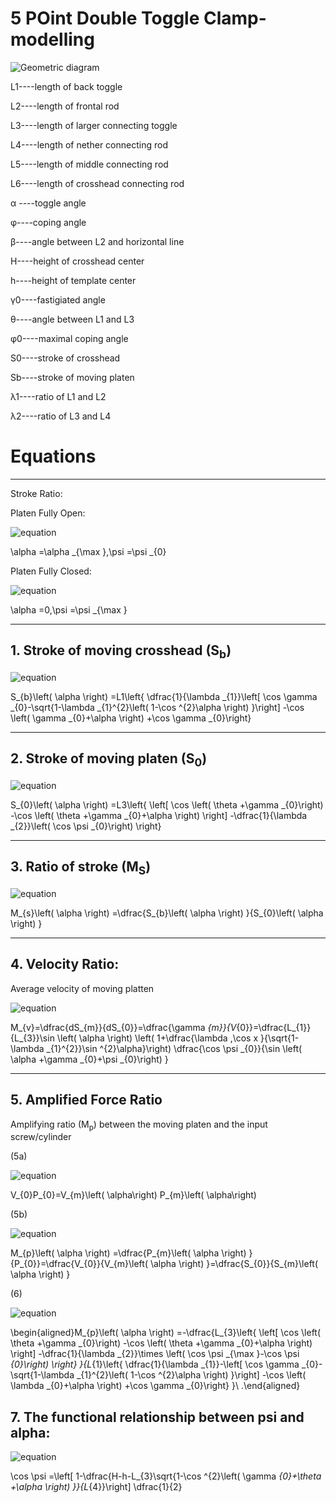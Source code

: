 # 5 POint Double Toggle Clamp- modelling


![Geometric diagram](https://github.com/plastic-hub/products/blob/master/projects/industrial-injector/clamping-mechanism/geometrical-drawing-main.png)

L1----length of back toggle

L2----length of frontal rod

L3----length of larger connecting toggle

L4----length of nether connecting rod

L5----length of middle connecting rod

L6----length of crosshead connecting rod

α ----toggle angle

φ----coping angle

β----angle between L2 and horizontal line

H----height of crosshead center

h----height of template center

γ0----fastigiated angle

θ----angle between L1 and L3

φ0----maximal coping angle

S0----stroke of crosshead

Sb----stroke of moving platen

λ1----ratio of L1 and L2

λ2----ratio of L3 and L4


# Equations

---
Stroke Ratio:

Platen Fully Open:

![equation](https://quicklatex.com/cache3/37/ql_0312f7b26e3578bdea5b04cdfa6c6837_l3.png)

\alpha =\alpha _{\max },\psi =\psi _{0}

Platen Fully Closed:

![equation](https://quicklatex.com/cache3/9f/ql_f590547b0eda0e919fa3c6a32bb8009f_l3.png)

\alpha =0,\psi =\psi _{\max }

---

## 1. Stroke of moving crosshead (S<sub>b</sub>)


![equation](https://quicklatex.com/cache3/b6/ql_bc459ece3ca7ebfda6ae65c0308445b6_l3.png)

S_{b}\left( \alpha \right) =L1\left\{ \dfrac{1}{\lambda _{1}}\left[ \cos \gamma _{0}-\sqrt{1-\lambda _{1}^{2}\left( 1-\cos ^{2}\alpha \right) }\right] -\cos \left( \gamma _{0}+\alpha \right) +\cos \gamma _{0}\right\}


---

## 2. Stroke of moving platen (S<sub>0</sub>)


![equation](https://quicklatex.com/cache3/13/ql_0190c4fed2c7261e07f3d6ce346b4313_l3.png)

S_{0}\left( \alpha \right) =L3\left\{ \left[ \cos \left( \theta +\gamma _{0}\right) -\cos \left( \theta +\gamma _{0}+\alpha \right) \right] -\dfrac{1}{\lambda _{2}}\left( \cos \psi _{0}\right) \right\}

---

## 3. Ratio of stroke (M<sub>S</sub>)


![equation](https://quicklatex.com/cache3/4b/ql_5a8f3b086d491f6305b083c30469f14b_l3.png)

M_{s}\left( \alpha \right) =\dfrac{S_{b}\left( \alpha \right) }{S_{0}\left( \alpha \right) }

---

## 4. Velocity Ratio:

Average velocity of moving platten



![equation](https://quicklatex.com/cache3/b5/ql_0346c8f4ac505e9da0ab59d9d93d02b5_l3.png)

M_{v}=\dfrac{dS_{m}}{dS_{0}}=\dfrac{\gamma _{m}}{V_{0}}=\dfrac{L_{1}}{L_{3}}\sin \left( \alpha \right) \left( 1+\dfrac{\lambda ,\cos x }{\sqrt{1-\lambda _{1}^{2}}\sin ^{2}\alpha}\right) \dfrac{\cos \psi _{0}}{\sin \left( \alpha +\gamma _{0}+\psi _{0}\right) }

---

## 5. Amplified Force Ratio

Amplifying ratio (M<sub>p</sub>) between the moving platen and the input screw/cylinder

(5a)

![equation](https://quicklatex.com/cache3/b1/ql_b2e87c98bb2c471151dc8686465937b1_l3.png)

V_{0}P_{0}=V_{m}\left( \alpha\right) P_{m}\left( \alpha\right)


(5b)

![equation](https://quicklatex.com/cache3/69/ql_5cf622d497dbd68179530c1e153f6569_l3.png)

M_{p}\left( \alpha \right) =\dfrac{P_{m}\left( \alpha \right) }{P_{0}}=\dfrac{V_{0}}{V_{m}\left( \alpha \right) }=\dfrac{S_{0}}{S_{m}\left( \alpha \right) }



(6)



![equation](https://quicklatex.com/cache3/3e/ql_9c7e59c2476509861839761496d3953e_l3.png)

\begin{aligned}M_{p}\left( \alpha \right) =-\dfrac{L_{3}\left\{ \left[ \cos \left( \theta +\gamma _{0}\right) -\cos \left( \theta +\gamma _{0}+\alpha \right) \right] -\dfrac{1}{\lambda _{2}}\times \left( \cos \psi _{\max }-\cos \psi _{0}\right) \right\} }{L_{1}\left\{ \dfrac{1}{\lambda _{1}}-\left[ \cos \gamma _{0}-\sqrt{1-\lambda _{1}^{2}\left( 1-\cos ^{2}\alpha \right) }\right] -\cos \left( \lambda _{0}+\alpha \right) +\cos \gamma _{0}\right\} }\\ .\end{aligned}



## 7. The functional relationship between psi and alpha:


![equation](https://quicklatex.com/cache3/b1/ql_fe0ba990268bc70bd67b8af22c2bfbb1_l3.png)

\cos \psi =\left[ 1-\dfrac{H-h-L_{3}\sqrt{1-\cos ^{2}\left( \gamma _{0}+\theta +\alpha \right) }}{L_{4}}\right] \dfrac{1}{2}


